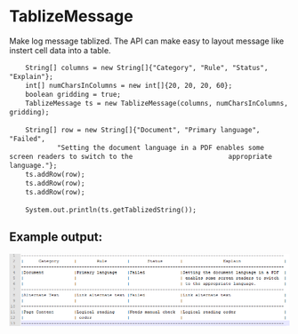 TablizeMessage
==============

Make log message tablized. The API can make easy to layout message like instert cell data into a table.

		String[] columns = new String[]{"Category", "Rule", "Status", "Explain"};
		int[] numCharsInColumns = new int[]{20, 20, 20, 60};
		boolean gridding = true;
		TablizeMessage ts = new TablizeMessage(columns, numCharsInColumns, gridding);
		
		String[] row = new String[]{"Document", "Primary language", "Failed", 
				"Setting the document language in a PDF enables some screen readers to switch to the 						appropriate language."};
		ts.addRow(row);
		ts.addRow(row);
		ts.addRow(row);
		
		System.out.println(ts.getTablizedString());

Example output: 
----------------
![Example of TablizeMessage](https://raw.githubusercontent.com/lumpchen/TablizeMessage/master/src/sample.png)

